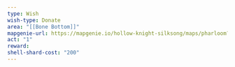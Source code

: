 ```yaml
---
type: Wish
wish-type: Donate
area: "[[Bone Bottom]]"
mapgenie-url: https://mapgenie.io/hollow-knight-silksong/maps/pharloom?locationIds=477884
act: "1"
reward:
shell-shard-cost: "200"
---
```

